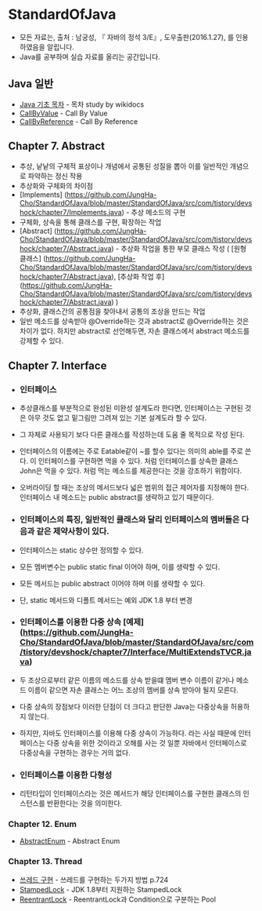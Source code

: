 # StandardOfJava
- 모든 자료는, 출처 : 남궁성, 『 자바의 정석 3/E』, 도우출판(2016.1.27), 를 인용하였음을 알립니다.
- Java를 공부하며 실습 자료를 올리는 공간입니다.

## Java 일반
- [Java 기초 목차](https://github.com/JungHa-Cho/StandardOfJava/tree/master/Java) - 목차 study by wikidocs
- [CallByValue](https://github.com/JungHa-Cho/StandardOfJava/blob/master/StandardOfJava/src/com/tistory/devshock/common/Counter.java) - Call By Value
- [CallByReference](https://github.com/JungHa-Cho/StandardOfJava/blob/master/StandardOfJava/src/com/tistory/devshock/common/Counter2.java) - Call By Reference

## Chapter 7. Abstract
- 추상, 낱낱의 구체적 표상이나 개념에서 공통된 성질을 뽑아 이를 일반적인 개념으로 파악하는 정신 작용
- 추상화와 구체화의 차이점
- [Implements] (https://github.com/JungHa-Cho/StandardOfJava/blob/master/StandardOfJava/src/com/tistory/devshock/chapter7/Implements.java) - 추상 메소드의 구현
- 구체화, 상속을 통해 클래스를 구현, 확장하는 작업
- [Abstract] (https://github.com/JungHa-Cho/StandardOfJava/blob/master/StandardOfJava/src/com/tistory/devshock/chapter7/Abstract.java) - 추상화 작업을 통한 부모 클래스 작성 ( [원형 클래스] (https://github.com/JungHa-Cho/StandardOfJava/blob/master/StandardOfJava/src/com/tistory/devshock/chapter7/Abstract.java), [추상화 작업 후] (https://github.com/JungHa-Cho/StandardOfJava/blob/master/StandardOfJava/src/com/tistory/devshock/chapter7/Abstract.java) )
- 추상화, 클래스간의 공통점을 찾아내서 공통의 조상을 만드는 작업
- 일반 메소드를 상속받아 @Override하는 것과 abstract로 @Override하는 것은 차이가 없다. 하지만 abstract로 선언해두면, 자손 클래스에서 abstract 메소드를 강제할 수 있다.

## Chapter 7. Interface

- ### 인터페이스
- 추상클래스를 부분적으로 완성된 미완성 설계도라 한다면, 인터페이스는 구현된 것은 아무 것도 없고 밑그림만 그려져 있는 기본 설계도라 할 수 있다.
- 그 자체로 사용되기 보다 다른 클래스를 작성하는데 도움 줄 목적으로 작성 된다.
- 인터페이스의 이름에는 주로 Eatable같이 ~를 할수 있다는 의미의 able를 주로 쓴다. 이 인터페이스를 구현하면 먹을 수 있다. 처럼 인터페이스를 상속한 클래스 John은 먹을 수 있다. 처럼 먹는 메소드를 제공한다는 것을 강조하기 위함이다.
- 오버라이딩 할 때는 조상의 메서드보다 넓은 범위의 접근 제어자를 지정해야 한다. 인터페이스 내 메소드는 public abstract를 생략하고 있기 때문이다.

- ### 인터페이스의 특징, 일반적인 클래스와 달리 인터페이스의 멤버들은 다음과 같은 제약사항이 있다.
- 인터페이스는 static 상수만 정의할 수 있다.
- 모든 멤버변수는 public static final 이어야 하며, 이를 생략할 수 있다.
- 모든 메서드는 public abstract 이어야 하며 이를 생략할 수 있다.
- 단, static 메서드와 디폴트 메서드는 예외 JDK 1.8 부터 변경

- ### 인터페이스를 이용한 다중 상속 [예제] (https://github.com/JungHa-Cho/StandardOfJava/blob/master/StandardOfJava/src/com/tistory/devshock/chapter7/Interface/MultiExtendsTVCR.java)
- 두 조상으로부터 같은 이름의 메소드를 상속 받을떄 멤버 변수 이름이 같거나 메소드 이름이 같으면 자손 클래스는 어느 조상의 멤버를 상속 받아야 될지 모른다.
- 다중 상속의 장점보다 이러한 단점이 더 크다고 판단한 Java는 다중상속을 허용하지 않는다.
- 하지만, 자바도 인터페이스를 이용해 다중 상속이 가능하다. 라는 사실 때문에 인터페이스는 다중 상속을 위한 것이라고 오해를 사는 것 일뿐 자바에서 인터페이스로 다중상속을 구현하는 경우는 거의 없다.

- ### 인터페이스를 이용한 다형성
- 리턴타입이 인터페이스라는 것은 메서드가 해당 인터페이스를 구현한 클래스의 인스턴스를 반환한다는 것을 의미한다.

### Chapter 12. Enum
- [AbstractEnum](https://github.com/JungHa-Cho/StandardOfJava/blob/master/StandardOfJava/src/com/tistory/devshock/chapter12/AbstractEnum.java) - Abstract Enum

### Chapter 13. Thread
- [쓰레드 구현](https://github.com/JungHa-Cho/StandardOfJava/blob/master/StandardOfJava/src/com/tistory/devshock/chapter13/ThreadExample1.java) - 쓰레드를 구현하는 두가지 방법 p.724
- [StampedLock](https://github.com/JungHa-Cho/StandardOfJava/blob/master/StandardOfJava/src/com/tistory/devshock/chapter13/ThreadExample2.java) - JDK 1.8부터 지원하는 StampedLock
- [ReentrantLock](https://github.com/JungHa-Cho/StandardOfJava/blob/master/StandardOfJava/src/com/tistory/devshock/chapter13/ThreadWaitExample1.java) - ReentrantLock과 Condition으로 구분하는 Pool
